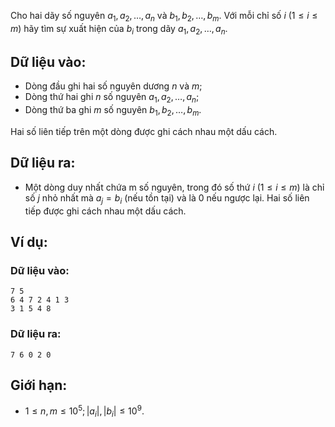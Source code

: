 Cho hai dãy số nguyên $a_1, a_2, …, a_n$ và $b_1, b_2, …, b_m$. Với mỗi chỉ số $i$ $(1 ≤ i ≤ m)$ hãy tìm sự xuất hiện của $b_i$ trong dãy $a_1, a_2, …, a_n$.

## Dữ liệu vào:
- Dòng đầu ghi hai số nguyên dương $n$ và $m$;
- Dòng thứ hai ghi $n$ số nguyên $a_1, a_2, …, a_n$;
- Dòng thứ ba ghi $m$ số nguyên $b_1, b_2, …, b_m$.

Hai số liên tiếp trên một dòng được ghi cách nhau một dấu cách.

## Dữ liệu ra:
- Một dòng duy nhất chứa m số nguyên, trong đó số thứ $i$ $(1 ≤ i ≤ m)$ là chỉ số $j$ nhỏ nhất mà $a_j = b_i$ (nếu tồn tại) và là $0$ nếu ngược lại. Hai số liên tiếp được ghi cách nhau một dấu cách.

## Ví dụ:
### Dữ liệu vào:
```
7 5
6 4 7 2 4 1 3
3 1 5 4 8
```

### Dữ liệu ra:
```
7 6 0 2 0
```

## Giới hạn:
- $1 ≤ n, m ≤ 10^5; |a_i|, |b_i| ≤ 10^9$.
